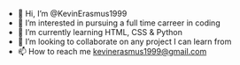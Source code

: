 - 👋 Hi, I’m @KevinErasmus1999
- 👀 I’m interested in pursuing a full time carreer in coding
- 🌱 I’m currently learning HTML, CSS & Python
- 💞️ I’m looking to collaborate on any project I can learn from
- 📫 How to reach me kevinerasmus1999@gmail.com

<!---
KevinErasmus1999/KevinErasmus1999 is a ✨ special ✨ repository because its `README.md` (this file) appears on your GitHub profile.
You can click the Preview link to take a look at your changes.
--->
